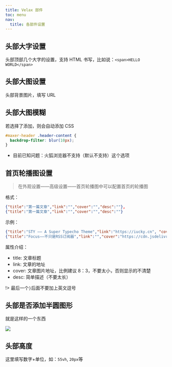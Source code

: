 ```yaml
---
title: Velax 部件
toc: menu
nav:
  title: 各部件设置
---
```


## 头部大字设置

头部顶部几个大字的设置，支持 HTML 书写，比如说：`<span>HELLO WORLD</span>`

## 头部大图设置

头部背景图片，填写 URL

## 头部大图模糊

若选择了添加，则会自动添加 CSS

```css
#maxer-header .header-content {
  backdrop-filter: blur(10px);
}
```

- 目前已知问题：火狐浏览器不支持（默认不支持）这个选项

## 首页轮播图设置

> 在外观设置——高级设置——首页轮播图中可以配置首页的轮播图

格式：

```json
{"title":"第一篇文章","link":"","cover":"","desc":""},
{"title":"第一篇文章","link":"","cover":"","desc":""}
```

示例：

```json
{"title":"STY —— A Super Typecho Theme","link":"https://iucky.cn", "cover":"https://cdn.jsdelivr.net/gh/ihewro/twenty-one@main/image/things-ada17-blog.png","desc":"在复杂中，保持简洁。 一款精心打磨后的typecho主题。"},
{"title":"Focus——不只是RSS订阅器","link":"","cover":"https://cdn.jsdelivr.net/gh/ihewro/twenty-one@main/image/things-ada17-blog.png","desc":"拒绝信息化的算法推送"}
```

属性介绍：

- title: 文章标题
- link: 文章的地址
- cover: 文章图片地址，比例建议 8：3，不要太小，否则显示的不清楚
- desc: 简单描述（不要太长）

!> 最后一个`}`后面不要加上英文逗号

## 头部是否添加半圆图形

就是这样的一个东西

![](https://cdn.my-api.cn/user/w/asset-pic-gitee/20210720175836.jpg)

## 头部高度

这里填写数字+单位，如：`55vh`, `20px`等
